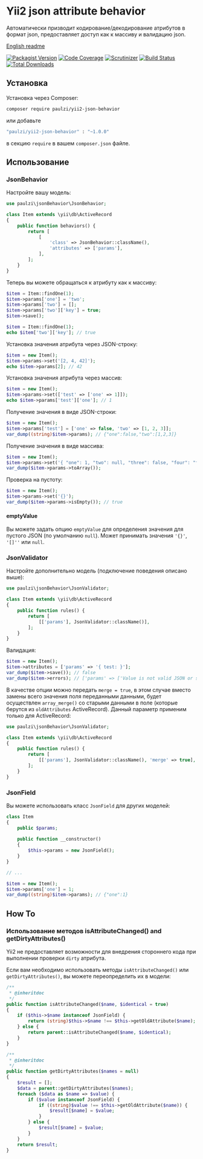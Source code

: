 # Yii2 json attribute behavior

Автоматически призводит кодирование/декодирование атрибутов в формат json, предоставляет доступ как к массиву и валидацию json.

[English readme](https://github.com/paulzi/yii2-json-behavior/)

[![Packagist Version](https://img.shields.io/packagist/v/paulzi/yii2-json-behavior.svg)](https://packagist.org/packages/paulzi/yii2-json-behavior)
[![Code Coverage](https://img.shields.io/scrutinizer/coverage/g/paulzi/yii2-json-behavior/master.svg)](https://scrutinizer-ci.com/g/paulzi/yii2-json-behavior/?branch=master)
[![Scrutinizer](https://img.shields.io/scrutinizer/g/paulzi/yii2-json-behavior.svg)](https://scrutinizer-ci.com/g/paulzi/yii2-json-behavior/?branch=master)
[![Build Status](https://img.shields.io/travis/paulzi/yii2-json-behavior/master.svg)](https://travis-ci.org/paulzi/yii2-json-behavior)
[![Total Downloads](https://img.shields.io/packagist/dt/paulzi/yii2-json-behavior.svg)](https://packagist.org/packages/paulzi/yii2-json-behavior)

## Установка

Установка через Composer:

```bash
composer require paulzi/yii2-json-behavior
```

или добавьте

```bash
"paulzi/yii2-json-behavior" : "~1.0.0"
```

в секцию `require` в вашем `composer.json` файле.

## Использование

### JsonBehavior

Настройте вашу модель:

```php
use paulzi\jsonBehavior\JsonBehavior;

class Item extends \yii\db\ActiveRecord
{
    public function behaviors() {
        return [
            [
                'class' => JsonBehavior::className(),
                'attributes' => ['params'],
            ],
        ];
    }
}
```

Теперь вы можете обращаться к атрибуту как к массиву:

```php
$item = Item::findOne(1);
$item->params['one'] = 'two';
$item->params['two'] = [];
$item->params['two']['key'] = true;
$item->save();

$item = Item::findOne(1);
echo $item['two']['key']; // true
```

Установка значения атрибута через JSON-строку:

```php
$item = new Item();
$item->params->set('[2, 4, 42]');
echo $item->params[2]; // 42
```

Установка значения атрибута через массив:

```php
$item = new Item();
$item->params->set(['test' => ['one' => 1]]);
echo $item->params['test']['one']; // 1
```

Получение значения в виде JSON-строки:

```php
$item = new Item();
$item->params['test'] = ['one' => false, 'two' => [1, 2, 3]];
var_dump((string)$item->params); // {"one":false,"two":[1,2,3]}
```

Получение значения в виде массива:

```php
$item = new Item();
$item->params->set('{ "one": 1, "two": null, "three": false, "four": "four" }');
var_dump($item->params->toArray());
```

Проверка на пустоту:

```php
$item = new Item();
$item->params->set('{}');
var_dump($item->params->isEmpty()); // true
```

#### emptyValue

Вы можете задать опцию `emptyValue` для определения значения для пустого JSON (по умолчанию `null`). Может принимать значения `'{}'`, `'[]''` или `null`.

### JsonValidator

Настройте дополнительно модель (подключение поведения описано выше):

```php
use paulzi\jsonBehavior\JsonValidator;

class Item extends \yii\db\ActiveRecord
{
    public function rules() {
        return [
            [['params'], JsonValidator::className()],
        ];
    }
}
```

Валидация:

```php
$item = new Item();
$item->attributes = ['params' => '{ test: }'];
var_dump($item->save()); // false
var_dump($item->errors); // ['params' => ['Value is not valid JSON or scalar']]
```

В качестве опции можно передать `merge = true`, в этом случае вместо замены всего значения поля переданными данными, будет осуществлен `array_merge()` со старыми данными в поле (которые берутся из `oldAttributes` ActiveRecord). Данный параметр применим только для ActiveRecord:
 
```php
use paulzi\jsonBehavior\JsonValidator;

class Item extends \yii\db\ActiveRecord
{
    public function rules() {
        return [
            [['params'], JsonValidator::className(), 'merge' => true],
        ];
    }
}
```

### JsonField

Вы можете использовать класс `JsonField` для других моделей:

```php
class Item
{
    public $params;
    
    public function __constructor()
    {
        $this->params = new JsonField();
    }
}

// ...

$item = new Item();
$item->params['one'] = 1;
var_dump((string)$item->params); // {"one":1}
```

## How To

### Использование методов isAttributeChanged() and getDirtyAttributes()

Yii2 не предоставляет возможности для внедрения стороннего кода при выполнении проверки `dirty` атрибута.

Если вам необходимо использовать методы `isAttributeChanged()` или `getDirtyAttributes()`, вы можете переопределить их в модели:

```php
/**
 * @inheritdoc
 */
public function isAttributeChanged($name, $identical = true)
{
    if ($this->$name instanceof JsonField) {
        return (string)$this->$name !== $this->getOldAttribute($name);
    } else {
        return parent::isAttributeChanged($name, $identical);
    }
}

/**
 * @inheritdoc
 */
public function getDirtyAttributes($names = null)
{
    $result = [];
    $data = parent::getDirtyAttributes($names);
    foreach ($data as $name => $value) {
        if ($value instanceof JsonField) {
            if ((string)$value !== $this->getOldAttribute($name)) {
                $result[$name] = $value;
            }
        } else {
            $result[$name] = $value;
        }
    }
    return $result;
}
```